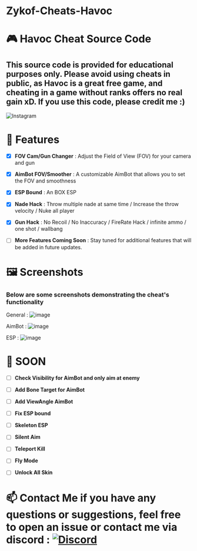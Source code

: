 # Zykof-Cheats-Havoc

# 🎮 Havoc Cheat Source Code
## This source code is provided for educational purposes only. Please avoid using cheats in public, as Havoc is a great free game, and cheating in a game without ranks offers no real gain xD. If you use this code, please credit me :)
![Instagram](https://github.com/user-attachments/assets/2733bd6a-e8d2-4bfa-b4a4-93333961f0f9)


# 📜 Features
- [x] **FOV Cam/Gun Changer** : Adjust the Field of View (FOV) for your camera and gun

- [x] **AimBot FOV/Smoother** : A customizable AimBot that allows you to set the FOV and smoothness 

- [x] **ESP Bound** : An BOX ESP
      
- [x] **Nade Hack** : Throw multiple nade at same time / Increase the throw velocity / Nuke all player

- [x] **Gun Hack** : No Recoil / No Inaccuracy / FireRate Hack / infinite ammo / one shot / wallbang

- [ ] **More Features Coming Soon** : Stay tuned for additional features that will be added in future updates.




# 🖼️ Screenshots
### Below are some screenshots demonstrating the cheat's functionality

General : ![image](https://github.com/user-attachments/assets/ec92124a-7931-4e23-8bb8-e6c1d75d0284)



AimBot : ![image](https://github.com/user-attachments/assets/b5e99d05-5013-49a3-9269-4164580323ee)


ESP : ![image](https://github.com/user-attachments/assets/e106d468-746b-4965-bd05-b9b50ba96455)





# 🚀 SOON

- [ ] **Check Visibility for AimBot and only aim at enemy**
- [ ] **Add Bone Target for AimBot**
- [ ] **Add ViewAngle AimBot**
- [ ] **Fix ESP bound**
- [ ] **Skeleton ESP**
- [ ] **Silent Aim**
- [ ] **Teleport Kill**
- [ ] **Fly Mode**
- [ ] **Unlock All Skin**


# 📫 Contact Me if you have any questions or suggestions, feel free to open an issue or contact me via discord : [![Discord](https://img.shields.io/badge/Discord-%237289DA.svg?logo=discord&logoColor=white)](https://discord.gg/GmeFEeSc) 
